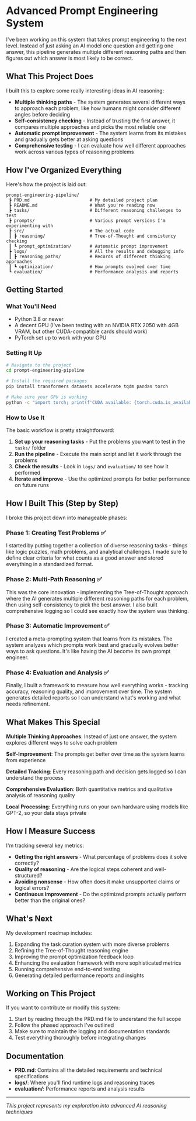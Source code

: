 # Advanced Prompt Engineering System

I've been working on this system that takes prompt engineering to the next level. Instead of just asking an AI model one question and getting one answer, this pipeline generates multiple different reasoning paths and then figures out which answer is most likely to be correct.

## What This Project Does

I built this to explore some really interesting ideas in AI reasoning:

- **Multiple thinking paths** - The system generates several different ways to approach each problem, like how humans might consider different angles before deciding
- **Self-consistency checking** - Instead of trusting the first answer, it compares multiple approaches and picks the most reliable one
- **Automatic prompt improvement** - The system learns from its mistakes and gradually gets better at asking questions
- **Comprehensive testing** - I can evaluate how well different approaches work across various types of reasoning problems

## How I've Organized Everything

Here's how the project is laid out:

```
prompt-engineering-pipeline/
 ┣ PRD.md                       # My detailed project plan
 ┣ README.md                    # What you're reading now
 ┣ tasks/                       # Different reasoning challenges to test
 ┣ prompts/                     # Various prompt versions I'm experimenting with
 ┣ src/                         # The actual code
 ┃ ┣ reasoning/                 # Tree-of-Thought and consistency checking
 ┃ ┗ prompt_optimization/       # Automatic prompt improvement
 ┣ logs/                        # All the results and debugging info
 ┃ ┣ reasoning_paths/           # Records of different thinking approaches
 ┃ ┗ optimization/              # How prompts evolved over time
 ┗ evaluation/                  # Performance analysis and reports
```

## Getting Started

### What You'll Need

- Python 3.8 or newer
- A decent GPU (I've been testing with an NVIDIA RTX 2050 with 4GB VRAM, but other CUDA-compatible cards should work)
- PyTorch set up to work with your GPU

### Setting It Up

```bash
# Navigate to the project
cd prompt-engineering-pipeline

# Install the required packages
pip install transformers datasets accelerate tqdm pandas torch

# Make sure your GPU is working
python -c "import torch; print(f'CUDA available: {torch.cuda.is_available()}')"
```

### How to Use It

The basic workflow is pretty straightforward:

1. **Set up your reasoning tasks** - Put the problems you want to test in the `tasks/` folder
2. **Run the pipeline** - Execute the main script and let it work through the problems
3. **Check the results** - Look in `logs/` and `evaluation/` to see how it performed
4. **Iterate and improve** - Use the optimized prompts for better performance on future runs

## How I Built This (Step by Step)

I broke this project down into manageable phases:

### Phase 1: Creating Test Problems ✅
I started by putting together a collection of diverse reasoning tasks - things like logic puzzles, math problems, and analytical challenges. I made sure to define clear criteria for what counts as a good answer and stored everything in a standardized format.

### Phase 2: Multi-Path Reasoning ✅
This was the core innovation - implementing the Tree-of-Thought approach where the AI generates multiple different reasoning paths for each problem, then using self-consistency to pick the best answer. I also built comprehensive logging so I could see exactly how the system was thinking.

### Phase 3: Automatic Improvement ✅
I created a meta-prompting system that learns from its mistakes. The system analyzes which prompts work best and gradually evolves better ways to ask questions. It's like having the AI become its own prompt engineer.

### Phase 4: Evaluation and Analysis ✅
Finally, I built a framework to measure how well everything works - tracking accuracy, reasoning quality, and improvement over time. The system generates detailed reports so I can understand what's working and what needs refinement.

## What Makes This Special

**Multiple Thinking Approaches**: Instead of just one answer, the system explores different ways to solve each problem

**Self-Improvement**: The prompts get better over time as the system learns from experience

**Detailed Tracking**: Every reasoning path and decision gets logged so I can understand the process

**Comprehensive Evaluation**: Both quantitative metrics and qualitative analysis of reasoning quality

**Local Processing**: Everything runs on your own hardware using models like GPT-2, so your data stays private

## How I Measure Success

I'm tracking several key metrics:

- **Getting the right answers** - What percentage of problems does it solve correctly?
- **Quality of reasoning** - Are the logical steps coherent and well-structured?
- **Avoiding nonsense** - How often does it make unsupported claims or logical errors?
- **Continuous improvement** - Do the optimized prompts actually perform better than the original ones?

## What's Next

My development roadmap includes:

1. Expanding the task curation system with more diverse problems
2. Refining the Tree-of-Thought reasoning engine
3. Improving the prompt optimization feedback loop
4. Enhancing the evaluation framework with more sophisticated metrics
5. Running comprehensive end-to-end testing
6. Generating detailed performance reports and insights

## Working on This Project

If you want to contribute or modify this system:

1. Start by reading through the PRD.md file to understand the full scope
2. Follow the phased approach I've outlined
3. Make sure to maintain the logging and documentation standards
4. Test everything thoroughly before integrating changes

## Documentation

- **PRD.md**: Contains all the detailed requirements and technical specifications
- **logs/**: Where you'll find runtime logs and reasoning traces
- **evaluation/**: Performance reports and analysis results

---

*This project represents my exploration into advanced AI reasoning techniques*
